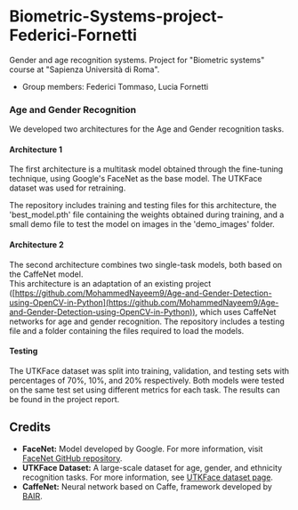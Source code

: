 # Biometric-Systems-project-Federici-Fornetti
Gender and age recognition systems. Project for "Biometric systems" course at "Sapienza Università di Roma". 

- Group members: Federici Tommaso, Lucia Fornetti

### Age and Gender Recognition 
We developed two architectures for the Age and Gender recognition tasks.  

#### Architecture 1
The first architecture is a multitask model obtained through the fine-tuning technique, using Google's FaceNet as the base model. The UTKFace dataset was used for retraining.  

The repository includes training and testing files for this architecture, the 'best_model.pth' file containing the weights obtained during training, and a small demo file to test the model on images in the 'demo_images' folder.  

#### Architecture 2  
The second architecture combines two single-task models, both based on the CaffeNet model.  
This architecture is an adaptation of an existing project ([https://github.com/MohammedNayeem9/Age-and-Gender-Detection-using-OpenCV-in-Python](https://github.com/MohammedNayeem9/Age-and-Gender-Detection-using-OpenCV-in-Python)), which uses CaffeNet networks for age and gender recognition. The repository includes a testing file and a folder containing the files required to load the models.  

#### Testing  
The UTKFace dataset was split into training, validation, and testing sets with percentages of 70%, 10%, and 20% respectively. Both models were tested on the same test set using different metrics for each task. The results can be found in the project report.  

## Credits

- **FaceNet:** Model developed by Google. For more information, visit [FaceNet GitHub repository](https://github.com/davidsandberg/facenet).  
- **UTKFace Dataset:** A large-scale dataset for age, gender, and ethnicity recognition tasks. For more information, see [UTKFace dataset page](https://susanqq.github.io/UTKFace/).  
- **CaffeNet:** Neural network based on Caffe, framework developed by [BAIR]([https://github.com/MohammedNayeem9/Age-and-Gender-Detection-using-OpenCV-in-Python](https://bair.berkeley.edu/)).

